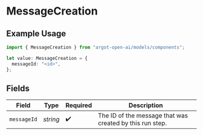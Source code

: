 # MessageCreation

## Example Usage

```typescript
import { MessageCreation } from "argot-open-ai/models/components";

let value: MessageCreation = {
  messageId: "<id>",
};
```

## Fields

| Field                                                    | Type                                                     | Required                                                 | Description                                              |
| -------------------------------------------------------- | -------------------------------------------------------- | -------------------------------------------------------- | -------------------------------------------------------- |
| `messageId`                                              | *string*                                                 | :heavy_check_mark:                                       | The ID of the message that was created by this run step. |